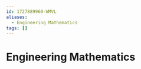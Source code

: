 ```yaml
---
id: 1727889960-WMVL
aliases:
  - Engineering Mathematics
tags: []
---
```


# Engineering Mathematics

